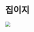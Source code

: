 # 집이지
<img align="center" style="margin:0 auto;" src="https://user-images.githubusercontent.com/71883439/121535797-6f0ef880-ca3d-11eb-86ce-c46b1417ad85.png">
